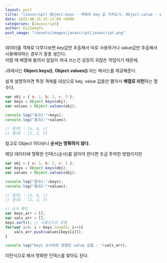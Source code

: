 ```yaml
---
layout: post
title: "[Javscript] Object.keys - 객체의 Key 값 가져오기, Object.value - value값 가져오기"
date: 2022-08-15 15:12:09 +0600
categories: [Javascript]
author: EuiSangYu
post_image: "/assets/images/javascript/javascript.png"
---
```


데이터를 객체로 다루다보면 key값만 추출해서 따로 사용하거나 value값만 추출해서 사용해야하는 경우가 종종 생긴다.  
이럴 때 배열에 돌려서 일일이 꺼내 쓰는건 굉장히 귀찮은 작업이기 때문에,

JS에서는 **Object.keys()**, **Object.values()** 라는 메서드를 제공해준다.  
  
쉽게 설명하자면 특정 객체를 대상으로 key, value 값들만 뽑아서 **배열로 리턴**하는 함수다.

```javascript
var obj = { a: 1, b: 2, c: 3 }; 
var keys = Object.keys(obj); 
var values = Object.values(obj);

console.log("결과1:"+keys);
console.log("결과2:"+values);

// 결과1 : [a, b, c]
// 결과2 : [1, 2, 3]
```

참고로 Object 이다보니 **순서는 명확하지 않다.**

해당 데이터에 명확한 인덱스(순서)를 알아야 한다면 조금 투박한 방법이지만

```javascript
var obj = { a: 1, b: 2, c: 3 }; 
var keys = Object.keys(obj); 
var values = Object.values(obj);

console.log("결과1:"+keys);
console.log("결과2:"+values);

// 결과1 : [a, b, c]
// 결과2 : [1, 2, 3]

// 순서 확인
var keys_arr = [];
var vals_arr = [];
keys.sort(); // 이름순으로 정렬
for(var i=0; i < keys.length; i++){
    vals_arr.push(values[keys[i]]);
}

console.log("keys 순서대로 정렬된 value 값들 : "+vals_arr);
```

이런식으로 해서 명확한 인덱스를 찾아도 된다.